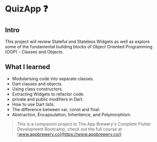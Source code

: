 


# QuizApp ❓

## Intro

This project will review Stateful and Stateless Widgets as well as explore some of the fundamental building blocks of Object Oriented Programming (OOP) - Classes and Objects. 

## What I learned

- Modularising code into separate classes.
- Dart classes and objects.
- Using class constructors.
- Extracting Widgets to refactor code.
- private and public modifiers in Dart.
- How to use Dart lists.
- The difference between var, const and final.
- Abstraction, Encapsulation, Inheritence, and Polymorphism. 

>This is a companion project to The App Brewery's Complete Flutter Development Bootcamp, check out the full course at [www.appbrewery.co](https://www.appbrewery.co/)

